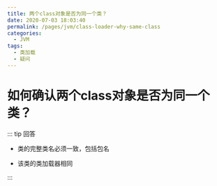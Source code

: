 ```yaml
---
title: 两个class对象是否为同一个类？
date: 2020-07-03 18:03:40
permalink: /pages/jvm/class-loader-why-same-class
categories: 
  - JVM
tags: 
  - 类加载
  - 疑问
---
```


# 如何确认两个class对象是否为同一个类？

::: tip 回答

* 类的完整类名必须一致，包括包名

* 该类的类加载器相同

:::